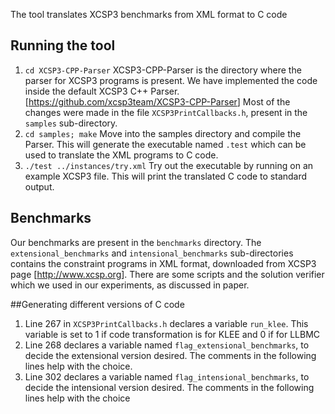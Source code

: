 The tool translates XCSP3 benchmarks from XML format to C code
## Running the tool
1. `cd XCSP3-CPP-Parser`
XCSP3-CPP-Parser is the directory where the parser for XCSP3 programs is present. We have implemented the code inside the default XCSP3 C++ Parser.[<https://github.com/xcsp3team/XCSP3-CPP-Parser>]
Most of the changes were made in the file `XCSP3PrintCallbacks.h`, present in the `samples` sub-directory.
2. `cd samples; make` 
Move into the samples directory and compile the Parser. This will generate the executable named `.test` which can be used to translate the XML programs to C code.
3. `./test ../instances/try.xml`
Try out the executable by running on an example XCSP3 file. This will print the translated C code to standard output.

## Benchmarks
Our benchmarks are present in the `benchmarks` directory. The `extensional_benchmarks` and `intensional_benchmarks` sub-directories contains the constraint programs in XML format, downloaded from XCSP3 page [<http://www.xcsp.org>]. There are some scripts and the solution verifier which we used in our experiments, as discussed in paper.

##Generating different versions of C code
1. Line 267 in `XCSP3PrintCallbacks.h` declares a variable `run_klee`. This variable is set to 1 if code transformation is for KLEE and 0 if for LLBMC
2. Line 268 declares a variable named `flag_extensional_benchmarks`, to decide the extensional version desired. The comments in the following lines help with the choice.
3. Line 302 declares a variable named `flag_intensional_benchmarks`, to decide the intensional version desired. The comments in the following lines help with the choice
